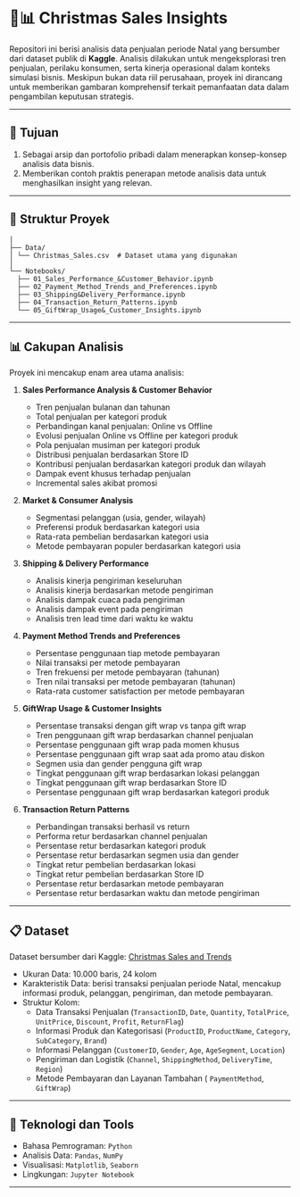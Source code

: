 # 🎄📊 Christmas Sales Insights  

Repositori ini berisi analisis data penjualan periode Natal yang bersumber dari dataset publik di **Kaggle**. Analisis dilakukan untuk mengeksplorasi tren penjualan, perilaku konsumen, serta kinerja operasional dalam konteks simulasi bisnis. Meskipun bukan data riil perusahaan, proyek ini dirancang untuk memberikan gambaran komprehensif terkait pemanfaatan data dalam pengambilan keputusan strategis.  

---

## 🎯 Tujuan  
1. Sebagai arsip dan portofolio pribadi dalam menerapkan konsep-konsep analisis data bisnis.  
2. Memberikan contoh praktis penerapan metode analisis data untuk menghasilkan insight yang relevan.  

---

## 📂 Struktur Proyek  
```
│
├── Data/
│ └── Christmas_Sales.csv  # Dataset utama yang digunakan
│
└── Notebooks/
  ├── 01_Sales_Performance_&Customer_Behavior.ipynb
  ├── 02_Payment_Method_Trends_and_Preferences.ipynb
  ├── 03_Shipping&Delivery_Performance.ipynb
  ├── 04_Transaction_Return_Patterns.ipynb
  └── 05_GiftWrap_Usage&_Customer_Insights.ipynb
```
---

## 📊 Cakupan Analisis  

Proyek ini mencakup enam area utama analisis:  

1. **Sales Performance Analysis & Customer Behavior**  
   - Tren penjualan bulanan dan tahunan  
   - Total penjualan per kategori produk  
   - Perbandingan kanal penjualan: Online vs Offline  
   - Evolusi penjualan Online vs Offline per kategori produk  
   - Pola penjualan musiman per kategori produk  
   - Distribusi penjualan berdasarkan Store ID  
   - Kontribusi penjualan berdasarkan kategori produk dan wilayah  
   - Dampak event khusus terhadap penjualan  
   - Incremental sales akibat promosi  

2. **Market & Consumer Analysis**  
   - Segmentasi pelanggan (usia, gender, wilayah)  
   - Preferensi produk berdasarkan kategori usia  
   - Rata-rata pembelian berdasarkan kategori usia  
   - Metode pembayaran populer berdasarkan kategori usia  

3. **Shipping & Delivery Performance**  
   - Analisis kinerja pengiriman keseluruhan  
   - Analisis kinerja berdasarkan metode pengiriman  
   - Analisis dampak cuaca pada pengiriman  
   - Analisis dampak event pada pengiriman  
   - Analisis tren lead time dari waktu ke waktu  

4. **Payment Method Trends and Preferences**  
   - Persentase penggunaan tiap metode pembayaran  
   - Nilai transaksi per metode pembayaran  
   - Tren frekuensi per metode pembayaran (tahunan)  
   - Tren nilai transaksi per metode pembayaran (tahunan)  
   - Rata-rata customer satisfaction per metode pembayaran  

5. **GiftWrap Usage & Customer Insights**  
   - Persentase transaksi dengan gift wrap vs tanpa gift wrap  
   - Tren penggunaan gift wrap berdasarkan channel penjualan  
   - Persentase penggunaan gift wrap pada momen khusus  
   - Persentase penggunaan gift wrap saat ada promo atau diskon  
   - Segmen usia dan gender pengguna gift wrap  
   - Tingkat penggunaan gift wrap berdasarkan lokasi pelanggan  
   - Tingkat penggunaan gift wrap berdasarkan Store ID  
   - Persentase penggunaan gift wrap berdasarkan kategori produk  

6. **Transaction Return Patterns**  
   - Perbandingan transaksi berhasil vs return  
   - Performa retur berdasarkan channel penjualan  
   - Persentase retur berdasarkan kategori produk  
   - Persentase retur berdasarkan segmen usia dan gender  
   - Tingkat retur pembelian berdasarkan lokasi  
   - Tingkat retur pembelian berdasarkan Store ID  
   - Persentase retur berdasarkan metode pembayaran  
   - Persentase retur berdasarkan waktu dan metode pengiriman  

---

## 📋 Dataset  

Dataset bersumber dari Kaggle: [Christmas Sales and Trends](https://www.kaggle.com/datasets/ibikunlegabriel/christmas-sales-and-trends)  
- Ukuran Data: 10.000 baris, 24 kolom  
- Karakteristik Data: berisi transaksi penjualan periode Natal, mencakup informasi produk, pelanggan, pengiriman, dan metode pembayaran.  
- Struktur Kolom:
  - Data Transaksi Penjualan (`TransactionID`, `Date`, `Quantity`, `TotalPrice`, `UnitPrice`, `Discount`, `Profit`, `ReturnFlag`)
  - Informasi Produk dan Kategorisasi (`ProductID`, `ProductName`, `Category`, `SubCategory`, `Brand`)
  - Informasi Pelanggan (`CustomerID`, `Gender`, `Age`, `AgeSegment`, `Location`)
  - Pengiriman dan Logistik (`Channel`, `ShippingMethod`, `DeliveryTime`, `Region`)  
  - Metode Pembayaran dan Layanan Tambahan ( `PaymentMethod`, `GiftWrap`)

---

## 🔧 Teknologi dan Tools  
- Bahasa Pemrograman: `Python`  
- Analisis Data: `Pandas`, `NumPy`  
- Visualisasi: `Matplotlib`, `Seaborn`  
- Lingkungan: `Jupyter Notebook`  

---
 
